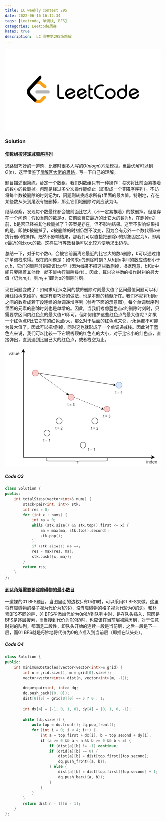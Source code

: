 ```yaml
---
title: LC weekly contest 295
date: 2022-06-16 16:12:34
tags: [Leetcode, 单调栈, BFS]
categories: Leetcode周赛
katex: true
description:  LC 周赛第295场题解
---
```



![LC](/images/Leetcode.jpg)

<!--more-->


###  **Solution**

#### [使数组按非递减顺序排列](https://leetcode.cn/problems/steps-to-make-array-non-decreasing/)

思路很巧妙的一道题，比赛时很多人写的$O(nlogn)$方法模拟。但最优解可以到$O(n)$，这里借鉴了[题解区大佬的思路](https://leetcode.cn/problems/steps-to-make-array-non-decreasing/solution/by-endlesscheng-s2yc/)，写一下自己的理解。

题目描述很简练，给定一个数组，我们对数组只有一种操作：每次将比前面紧挨着的数小的数删掉。问题是经过多少次操作能终止（即形成一个非降序序列）。不妨将每个数被删除的时刻记为$t$，问题则转换成求所有$t$里面的最大值。特别地，存在某些数从头到尾没有被删掉，那么它们地删除时刻应该为0。

继续观察，发现每个数最终都会被前面比它大（不一定紧挨着）的数删掉。但是存在一个问题：假设当前的数是$a$，它前面离它最近的比它大的数为$b$，在删掉$a$之前，$b$是否已经被其他数删掉了？答案是存在，但不影响结果。这里不影响结果指的是，即使$b$被删掉了，$a$被删除的时刻仍然不改变，因为会有另外一个数代替$b$来执行删$a$的操作。既然不影响结果，那我们可以直接把删除$a$的对象固定为$b$，即离$a$最近的比$a$大的数。这样进行等效替换可以比较方便地求出边界。

总结一下，对于每个数$a$，会被它前面离它最近的比它大的数$b$删除，$b$可以通过维护单调栈求得。现在的问题是：如何求$a$的删除时刻？从$b$到$a$中间的数应该都小于$a, b$，它们的删除时刻应该比$a$早（因为如果不把这些数删掉，根据题意，$b$和$a$中间只要隔着其他数，就不能执行删除操作）。因此，算出这些数的操作时刻的最大值（记为$m_t$），则$m_t+1$即为$a$的删除时刻。

现在问题变成了：如何求$b$到$a$之间的数的删除时刻最大值？区间最值问题可以利用线段树来维护，但是有更巧妙的做法，也是本题的精髓所在。我们不妨将$b$到$a$之间的数看成若干段连续的单调递增序列（参考下面的示意图），每个单调增序列里面的元素的删除时刻也是单增的。因此，当我们考虑蓝色点$a$的删除时刻时，只需要求区间内红色点的最大值+1即可。但如何维护这些红色点的最大值呢？如果一个红色点$R$比它之前的红色点$r$大，那么对于后面的红色点来说，$r$永远都不可能为最大值了。因此可以把$r$删掉，同时这也就形成了一个单调递减栈。因此对于蓝色点来说，我们可以比较一下它跟栈顶的红色点的大小，对于比它小的红色点，直接弹出，直到遇到比自己大的红色点，或者栈空为止。

![T3](/images/LC-weekly-contest-295/T3.png)


##### **Code Q3**

```cpp
class Solution {
public:
    int totalSteps(vector<int>& nums) {
        stack<pair<int, int>> stk;
        int res = 0;
        for (int x : nums) {
            int ma = 0;
            while (stk.size() && stk.top().first <= x) {
                ma = max(ma, stk.top().second);
                stk.pop();
            }
            if (stk.size()) ma ++;
            res = max(res, ma);
            stk.push({x, ma});
        }
        return res;
    }
};
```

#### [到达角落需要移除障碍物的最小数目](https://leetcode.cn/problems/minimum-obstacle-removal-to-reach-corner/)

一道裸的01 BFS题目。当图里面的边权只有0和1时，可以采用01 BFS来做。这里将有障碍物的格子视为代价为1的边，没有障碍物的格子视为代价为0的边。和朴素BFS不同的是，01 BFS在添加代价为0的边到队列中时，是在队头插入，原因是BFS是逐层搜索，而当搜到代价为0的边时，也应该在当前层被遍历到，对于任意时刻的队列，都满足二段性，即队头开始的连续一段是当前层，之后一段是下一层，而01 BFS就是巧妙地将代价为0的点插入到当前层（即插在队头处）。

##### **Code Q4**

```cpp
class Solution {
public:
    int minimumObstacles(vector<vector<int>>& grid) {
        int n = grid.size(), m = grid[0].size();
        vector<vector<int>> dist(n, vector<int>(m, -1));

        deque<pair<int, int>> dq;
        dq.push_back({0, 0});
        dist[0][0] = grid[0][0] == 0 ? 0 : 1;

        int dx[4] = {-1, 0, 1, 0}, dy[4] = {0, 1, 0, -1};

        while (dq.size()) {
            auto top = dq.front(); dq.pop_front();
            for (int i = 0; i < 4; i++) {
                int a = top.first + dx[i], b = top.second + dy[i];
                if (a >= 0 && a < n && b >= 0 && b < m) {
                    if (dist[a][b] != -1) continue;
                    if (grid[a][b] == 0) {
                        dist[a][b] = dist[top.first][top.second];
                        dq.push_front({a, b});
                    } else {
                        dist[a][b] = dist[top.first][top.second] + 1;
                        dq.push_back({a, b});
                    }
                }
            }
        }
        return dist[n - 1][m - 1];
    }
};
```